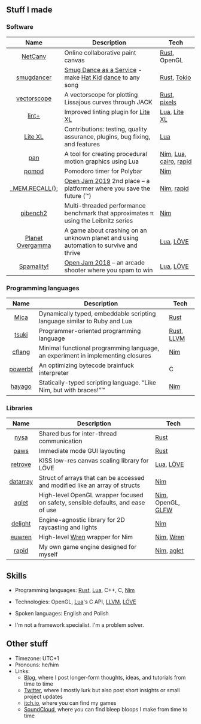 ## Stuff I made

### Software

| Name | Description | Tech |
| :-: | --- | --- |
| [NetCanv](https://github.com/liquidev/netcanv) | Online collaborative paint canvas | [Rust], OpenGL |
| [smugdancer](https://github.com/liquidev/smugdancer) | [Smug Dance as a Service](https://liquidev.net/smugdancer) - make [Hat Kid](https://hatintime.com) [dance](https://www.youtube.com/watch?v=SHvhps47Lmc) to any song | [Rust], [Tokio] |
| [vectorscope](https://github.com/liquidev/vectorscope) | A vectorscope for plotting Lissajous curves through JACK | [Rust], [pixels] |
| [lint+](https://github.com/liquidev/lintplus) | Improved linting plugin for [Lite XL] | [Lua], [Lite XL] |
| [Lite XL] | Contributions: testing, quality assurance, plugins, bug fixing, and features | [Lua] |
| [pan](https://github.com/liquidev/pan) | A tool for creating procedural motion graphics using Lua | [Nim], [Lua], [cairo], [rapid] |
| [pomod](https://github.com/liquidev/pomod) | Pomodoro timer for Polybar | [Nim] |
| [\_MEM.RECALL();](https://github.com/liquidev/memrecall) | [Open Jam 2019](https://itch.io/jam/open-jam-2019) 2nd place – a platformer where you save the future (™) | [Nim], [rapid] |
| [pibench2](https://github.com/liquidev/pibench2) | Multi-threaded performance benchmark that approximates π using the Leibnitz series | [Nim] |
| [Planet Overgamma](https://github.com/liquidev/planet-overgamma) | A game about crashing on an unknown planet and using automation to survive and thrive | [Lua], [LÖVE] |
| [Spamality!](https://github.com/liquidev/spamality) | [Open Jam 2018](https://itch.io/jam/open-jam-2018) – an arcade shooter where you spam to win | [Lua], [LÖVE] |

### Programming languages

| Name | Description | Tech |
| :-: | --- | --- |
| [Mica](https://github.com/liquidev/mica) | Dynamically typed, embeddable scripting language similar to Ruby and Lua | [Rust] |
| [tsuki](https://github.com/liquidev/tsuki) | Programmer-oriented programming language | [Rust], [LLVM] |
| [cflang](https://github.com/liquidev/cflang) | Minimal functional programming language, an experiment in implementing closures | [Nim] |
| [powerbf](https://github.com/liquidev/powerbf) | An optimizing bytecode brainfuck interpreter | C |
| [hayago](https://github.com/liquidev/hayago) | Statically-typed scripting language. “Like Nim, but with braces!”™ | [Nim] |

### Libraries

| Name | Description | Tech |
| :-: | --- | --- |
| [nysa](https://github.com/liquidev/nysa) | Shared bus for inter-thread communication | [Rust] |
| [paws](https://github.com/liquidev/paws) | Immediate mode GUI layouting | [Rust] |
| [retrove](https://github.com/liquidev/retrove) | KISS low-res canvas scaling library for LÖVE | [Lua], [LÖVE] |
| [datarray](https://github.com/liquidev/datarray) | Struct of arrays that can be accessed and modified like an array of structs | [Nim] |
| [aglet] | High-level OpenGL wrapper focused on safety, sensible defaults, and ease of use | [Nim], OpenGL, [GLFW] |
| [delight](https://github.com/liquidev/delight) | Engine-agnostic library for 2D raycasting and lights | [Nim] |
| [euwren](https://github.com/liquidev/euwren) | High-level [Wren] wrapper for Nim | [Nim], [Wren] |
| [rapid] | My own game engine designed for myself | [Nim], [aglet] |

  [pixels]: https://github.com/parasyte/pixels
  [Lite XL]: https://lite-xl.com/
  [cairo]: https://www.cairographics.org/
  [rapid]: https://github.com/liquidev/rapid
  [LÖVE]: https://love2d.org
  [GLFW]: https://glfw.org
  [Wren]: https://wren.io
  [aglet]: https://github.com/liquidev/aglet
  [LLVM]: https://llvm.org
  [Tokio]: https://github.com/tokio-rs/tokio
  

## Skills

- Programming languages: [Rust], [Lua], C++, C, [Nim]
- Technologies: OpenGL, [Lua]'s C API, [LLVM], [LÖVE]
- Spoken languages: English and Polish
- I'm not a framework specialist. I'm a problem solver.

  [Nim]: https://nim-lang.org
  [Rust]: https://rust-lang.org
  [Lua]: https://lua.org

## Other stuff

- Timezone: UTC+1
- Pronouns: he/him
- Links:
  - [Blog](https://liquidev.net), where I post longer-form thoughts, ideas, and tutorials from time to time
  - [Twitter](https://twitter.com/liquidexw), where I mostly lurk but also post short insights or small project updates
  - [itch.io](https://lqdev.itch.io/), where you can find my games
  - [SoundCloud](https://soundcloud.com/daknus), where you can find bleep bloops I make from time to time

<!-- oh hello there lurker! glad to see you.
     i didn't put any easter eggs here yet, check back later. -->
